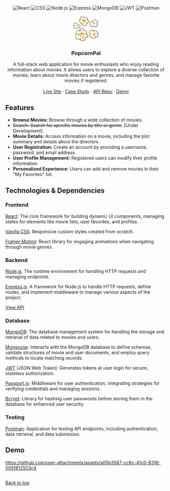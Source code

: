 <a name="top"></a>
<div align="center">

<img alt="React" height="22" src="https://ziadoua.github.io/m3-Markdown-Badges/badges/React/react2.svg">

<img alt="CSS" height="22" src="https://ziadoua.github.io/m3-Markdown-Badges/badges/CSS/css1.svg">

<img alt="Node.js" height="22" src="https://ziadoua.github.io/m3-Markdown-Badges/badges/NodeJS/nodejs1.svg">

<img alt="Express" height="22" src="https://ziadoua.github.io/m3-Markdown-Badges/badges/Express/express1.svg">

<img alt="MongoDB" height="22" src="https://ziadoua.github.io/m3-Markdown-Badges/badges/MongoDB/mongodb2.svg">

<img alt="JWT" height="22" src="https://ziadoua.github.io/m3-Markdown-Badges/badges/JWT/jwt1.svg">

<img alt="Postman" height="22" src="https://ziadoua.github.io/m3-Markdown-Badges/badges/Postman/postman1.svg">

<br>

<br>

<img src="src/images/favicon.png" alt="Logo" width="80" height="80">

<h3 align="center">PopcornPal</h3>

<p align="center">
A full-stack web application for movie enthusiasts who enjoy reading information about movies. It allows users to explore a diverse collection of movies, learn about movie directors and genres, and manage favorite movies if registered.
<br />
<br />
<a href="https://popcornpal.netlify.app/">Live Site</a> ·
<a href="https://monicaalyssa.github.io/portfolio/static/media/PopcornPal%20Case%20Study.a824b9a9c9ba5081dc47.pdf">Case Study</a> ·
<a href="https://github.com/monicaalyssa/movie-api">API Repo</a> ·
<a href="#demo">Demo</a> 
</div>


## Features

- **Browse Movies:** Browse through a wide collection of movies.
- ~~Search: Search for specific movies by title or genre.~~ [Under Development]
- **Movie Details:** Access information on a movie, including the plot summary and details about the directors.
- **User Registration:** Create an account by providing a username, password, and email address.
- **User Profile Management:** Registered users can modify their profile information.
- **Personalized Experience:** Users can add and remove movies in their "My Favorites" list.

## Technologies & Dependencies


### Frontend
<a href="https://react.dev/">React</a>: The core framework for building dynamic UI components, managing states for elements like movie lists, user favorites, and profiles.

<a href="https://www.w3.org/Style/CSS/">Vanilla CSS</a>: Responsive custom styles created from scratch.

<a href="https://motion.dev/">Framer Motion</a>: React library for engaging animations when navigating through movie genres.


### Backend

<a href="https://nodejs.org/en">Node.js</a>: The runtime environment for handling HTTP requests and managing endpoints.

<a href="https://expressjs.com/">Express.js</a>: A framework for Node.js to handle HTTP requests, define routes, and implement middleware to manage various aspects of the project.


[View API](https://github.com/monicaalyssa/movie-api)

### Database

<a href="https://www.mongodb.com/">MongoDB</a>: The database management system for handling the storage and retrieval of data related to movies and users.

<a href="https://mongoosejs.com/">Mongoose</a>: Interacts with the MongoDB database to define schemas, validate structures of movie and user documents, and employ query methods to locate matching records.

<a href="https://jwt.io/">JWT</a> (JSON Web Token): Generates tokens at user login for secure, stateless authorization.

<a href="https://www.passportjs.org/">Passport.js</a>: Middleware for user authentication, integrating strategies for verifying credentials and managing sessions.

<a href="https://www.npmjs.com/package/bcrypt">Bcrypt</a>: Library for hashing user passwords before storing them in the database for enhanced user security.

### Testing
<a href="https://www.postman.com/">Postman</a>: Application for testing API endpoints, including authentication, data retrieval, and data submission.


## Demo <a name="demo"></a>

https://github.com/user-attachments/assets/a05b3587-cc6c-41c0-8316-005f812503c4



##
[Back to top](#top)
